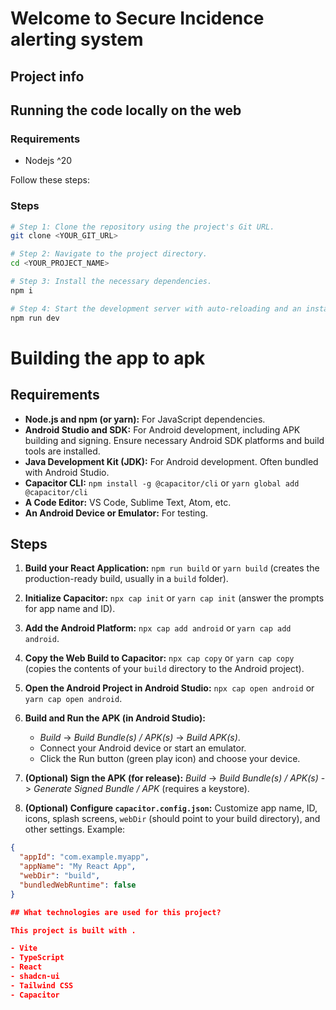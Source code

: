 # Welcome to Secure Incidence alerting system

## Project info

## Running the code locally on the web

### Requirements

- Nodejs ^20

Follow these steps:

### Steps

```sh
# Step 1: Clone the repository using the project's Git URL.
git clone <YOUR_GIT_URL>

# Step 2: Navigate to the project directory.
cd <YOUR_PROJECT_NAME>

# Step 3: Install the necessary dependencies.
npm i

# Step 4: Start the development server with auto-reloading and an instant preview.
npm run dev
```

# Building the app to apk

## Requirements

- **Node.js and npm (or yarn):** For JavaScript dependencies.
- **Android Studio and SDK:** For Android development, including APK building and signing. Ensure necessary Android SDK platforms and build tools are installed.
- **Java Development Kit (JDK):** For Android development. Often bundled with Android Studio.
- **Capacitor CLI:** `npm install -g @capacitor/cli` or `yarn global add @capacitor/cli`
- **A Code Editor:** VS Code, Sublime Text, Atom, etc.
- **An Android Device or Emulator:** For testing.

## Steps

1. **Build your React Application:** `npm run build` or `yarn build` (creates the production-ready build, usually in a `build` folder).

2. **Initialize Capacitor:** `npx cap init` or `yarn cap init` (answer the prompts for app name and ID).

3. **Add the Android Platform:** `npx cap add android` or `yarn cap add android`.

4. **Copy the Web Build to Capacitor:** `npx cap copy` or `yarn cap copy` (copies the contents of your `build` directory to the Android project).

5. **Open the Android Project in Android Studio:** `npx cap open android` or `yarn cap open android`.

6. **Build and Run the APK (in Android Studio):**

   - _Build_ -> _Build Bundle(s) / APK(s)_ -> _Build APK(s)_.
   - Connect your Android device or start an emulator.
   - Click the Run button (green play icon) and choose your device.

7. **(Optional) Sign the APK (for release):** _Build_ -> _Build Bundle(s) / APK(s)_ -> _Generate Signed Bundle / APK_ (requires a keystore).

8. **(Optional) Configure `capacitor.config.json`:** Customize app name, ID, icons, splash screens, `webDir` (should point to your build directory), and other settings. Example:

```json
{
  "appId": "com.example.myapp",
  "appName": "My React App",
  "webDir": "build",
  "bundledWebRuntime": false
}

## What technologies are used for this project?

This project is built with .

- Vite
- TypeScript
- React
- shadcn-ui
- Tailwind CSS
- Capacitor
```
